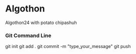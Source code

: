 # Algothon
Algothon24 with potato chipashuh

### Git Command Line ###
git init
git add .
git commit -m "type_your_message"
git push 
